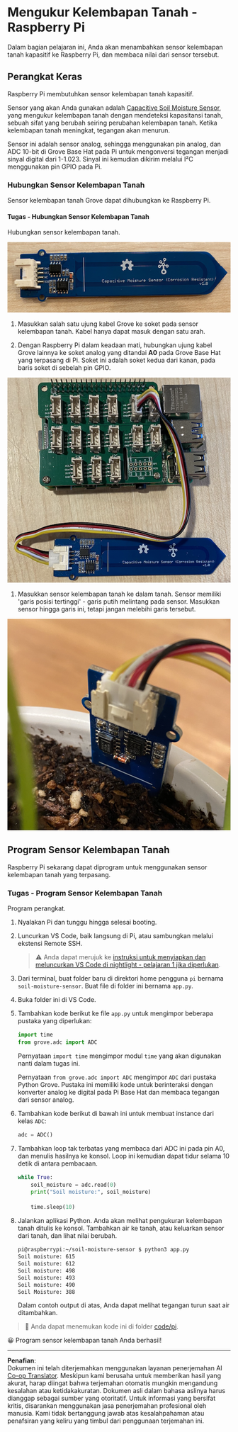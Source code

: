 <!--
CO_OP_TRANSLATOR_METADATA:
{
  "original_hash": "9d4d00a47d5d0f3e6ce42c0d1020064a",
  "translation_date": "2025-08-27T21:56:54+00:00",
  "source_file": "2-farm/lessons/2-detect-soil-moisture/pi-soil-moisture.md",
  "language_code": "id"
}
-->
# Mengukur Kelembapan Tanah - Raspberry Pi

Dalam bagian pelajaran ini, Anda akan menambahkan sensor kelembapan tanah kapasitif ke Raspberry Pi, dan membaca nilai dari sensor tersebut.

## Perangkat Keras

Raspberry Pi membutuhkan sensor kelembapan tanah kapasitif.

Sensor yang akan Anda gunakan adalah [Capacitive Soil Moisture Sensor](https://www.seeedstudio.com/Grove-Capacitive-Moisture-Sensor-Corrosion-Resistant.html), yang mengukur kelembapan tanah dengan mendeteksi kapasitansi tanah, sebuah sifat yang berubah seiring perubahan kelembapan tanah. Ketika kelembapan tanah meningkat, tegangan akan menurun.

Sensor ini adalah sensor analog, sehingga menggunakan pin analog, dan ADC 10-bit di Grove Base Hat pada Pi untuk mengonversi tegangan menjadi sinyal digital dari 1-1.023. Sinyal ini kemudian dikirim melalui I²C menggunakan pin GPIO pada Pi.

### Hubungkan Sensor Kelembapan Tanah

Sensor kelembapan tanah Grove dapat dihubungkan ke Raspberry Pi.

#### Tugas - Hubungkan Sensor Kelembapan Tanah

Hubungkan sensor kelembapan tanah.

![Sensor kelembapan tanah Grove](../../../../../translated_images/grove-capacitive-soil-moisture-sensor.e7f0776cce30e78be5cc5a07839385fd6718857f31b5bf5ad3d0c73c83b2f0ef.id.png)

1. Masukkan salah satu ujung kabel Grove ke soket pada sensor kelembapan tanah. Kabel hanya dapat masuk dengan satu arah.

1. Dengan Raspberry Pi dalam keadaan mati, hubungkan ujung kabel Grove lainnya ke soket analog yang ditandai **A0** pada Grove Base Hat yang terpasang di Pi. Soket ini adalah soket kedua dari kanan, pada baris soket di sebelah pin GPIO.

![Sensor kelembapan tanah Grove terhubung ke soket A0](../../../../../translated_images/pi-soil-moisture-sensor.fdd7eb2393792cf6739cacf1985d9f55beda16d372f30d0b5a51d586f978a870.id.png)

1. Masukkan sensor kelembapan tanah ke dalam tanah. Sensor memiliki 'garis posisi tertinggi' - garis putih melintang pada sensor. Masukkan sensor hingga garis ini, tetapi jangan melebihi garis tersebut.

![Sensor kelembapan tanah Grove di dalam tanah](../../../../../translated_images/soil-moisture-sensor-in-soil.bfad91002bda5e960f8c51ee64b02ee59b32c8c717e3515a2c945f33e614e403.id.png)

## Program Sensor Kelembapan Tanah

Raspberry Pi sekarang dapat diprogram untuk menggunakan sensor kelembapan tanah yang terpasang.

### Tugas - Program Sensor Kelembapan Tanah

Program perangkat.

1. Nyalakan Pi dan tunggu hingga selesai booting.

1. Luncurkan VS Code, baik langsung di Pi, atau sambungkan melalui ekstensi Remote SSH.

    > ⚠️ Anda dapat merujuk ke [instruksi untuk menyiapkan dan meluncurkan VS Code di nightlight - pelajaran 1 jika diperlukan](../../../1-getting-started/lessons/1-introduction-to-iot/pi.md).

1. Dari terminal, buat folder baru di direktori home pengguna `pi` bernama `soil-moisture-sensor`. Buat file di folder ini bernama `app.py`.

1. Buka folder ini di VS Code.

1. Tambahkan kode berikut ke file `app.py` untuk mengimpor beberapa pustaka yang diperlukan:

    ```python
    import time
    from grove.adc import ADC
    ```

    Pernyataan `import time` mengimpor modul `time` yang akan digunakan nanti dalam tugas ini.

    Pernyataan `from grove.adc import ADC` mengimpor `ADC` dari pustaka Python Grove. Pustaka ini memiliki kode untuk berinteraksi dengan konverter analog ke digital pada Pi Base Hat dan membaca tegangan dari sensor analog.

1. Tambahkan kode berikut di bawah ini untuk membuat instance dari kelas `ADC`:

    ```python
    adc = ADC()
    ```

1. Tambahkan loop tak terbatas yang membaca dari ADC ini pada pin A0, dan menulis hasilnya ke konsol. Loop ini kemudian dapat tidur selama 10 detik di antara pembacaan.

    ```python
    while True:
        soil_moisture = adc.read(0)
        print("Soil moisture:", soil_moisture)

        time.sleep(10)
    ```

1. Jalankan aplikasi Python. Anda akan melihat pengukuran kelembapan tanah ditulis ke konsol. Tambahkan air ke tanah, atau keluarkan sensor dari tanah, dan lihat nilai berubah.

    ```output
    pi@raspberrypi:~/soil-moisture-sensor $ python3 app.py 
    Soil moisture: 615
    Soil moisture: 612
    Soil moisture: 498
    Soil moisture: 493
    Soil moisture: 490
    Soil Moisture: 388
    ```

    Dalam contoh output di atas, Anda dapat melihat tegangan turun saat air ditambahkan.

> 💁 Anda dapat menemukan kode ini di folder [code/pi](../../../../../2-farm/lessons/2-detect-soil-moisture/code/pi).

😀 Program sensor kelembapan tanah Anda berhasil!

---

**Penafian**:  
Dokumen ini telah diterjemahkan menggunakan layanan penerjemahan AI [Co-op Translator](https://github.com/Azure/co-op-translator). Meskipun kami berusaha untuk memberikan hasil yang akurat, harap diingat bahwa terjemahan otomatis mungkin mengandung kesalahan atau ketidakakuratan. Dokumen asli dalam bahasa aslinya harus dianggap sebagai sumber yang otoritatif. Untuk informasi yang bersifat kritis, disarankan menggunakan jasa penerjemahan profesional oleh manusia. Kami tidak bertanggung jawab atas kesalahpahaman atau penafsiran yang keliru yang timbul dari penggunaan terjemahan ini.